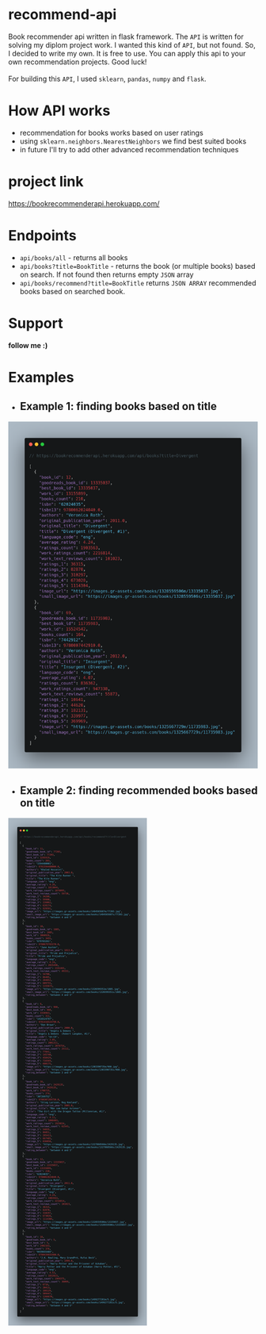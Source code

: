 # recommend-api
Book recommender api written in flask framework. The ```API``` is written for solving my diplom project work. I wanted this kind of ```API```, but not found.
So, I decided to write my own. It is free to use. You can apply this api to your own recommendation projects. Good luck!
<br><br>
For building this ```API```, I used ```sklearn```, ```pandas```, ```numpy``` and ```flask```. 

# How API works

- recommendation for books works based on user ratings
- using ```sklearn.neighbors.NearestNeighbors``` we find best suited books 
- in future I'll try to add other advanced recommendation techniques

# project link

https://bookrecommenderapi.herokuapp.com/

# Endpoints
- ```api/books/all``` - returns all books 
- ```api/books?title=BookTitle``` - returns the book (or multiple books) based on search. If not found then returns empty ```JSON``` array
- ```api/books/recommend?title=BookTitle``` returns ```JSON ARRAY``` recommended books based on searched book.

# Support
 <strong>follow me :)</strong>

# Examples

- ## Example 1: finding books based on title

<img src="https://github.com/eltacshikhsaidov/recommend-api/blob/main/image2.png?raw=true" alt="Example 1">

- ## Example 2: finding recommended books based on title

<img src="https://github.com/eltacshikhsaidov/recommend-api/blob/main/image1.png?raw=true" alt="Example 1">
